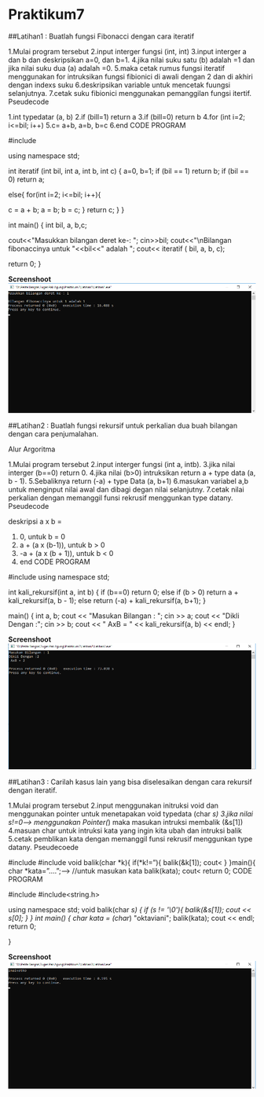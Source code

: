 # Praktikum7
##Latihan1 : Buatlah fungsi Fibonacci dengan cara iteratif

1.Mulai program tersebut
2.input interger fungsi (int, int)
3.input interger a dan b dan deskripsikan a=0, dan b=1.
4.jika nilai suku satu (b) adalah =1 dan jika nilai suku dua (a) adalah =0.
5.maka cetak rumus fungsi iteratif menggunakan for intruksikan fungsi fibionici di awali dengan 2 dan di akhiri dengan indexs suku
6.deskripsikan variable untuk mencetak fuungsi selanjutnya.
7.cetak suku fibionici menggunakan pemanggilan fungsi itertif.
Pseudecode

1.int typedatar (a, b)
2.if (bill=1) return a
3.if (bill=0) return b
4.for (int i=2; i<=bil; i++)
5.c= a+b, a=b, b=c
6.end
CODE PROGRAM

#include <iostream>

using namespace std;

int iteratif (int bil, int a, int b, int c)
{
a=0, b=1;
if (bil == 1) return b;
if (bil == 0) return a;

else{
for(int i=2; i<=bil; i++){

c = a + b;
a = b;
b = c;
}
return c;
}
}

int main()
{
int bil, a, b,c;

cout<<"Masukkan bilangan deret ke-: ";
cin>>bil;
cout<<"\nBilangan fibonaccinya untuk "<<bil<<" adalah ";
cout<< iteratif ( bil,  a,  b,  c);

return 0;
}

**Screenshoot**
![Screenshoot](https://raw.githubusercontent.com/oktaviani13/Praktikum7/master/soal1.png)


##Latihan2 : Buatlah fungsi rekursif untuk perkalian dua buah bilangan dengan cara penjumalahan.

Alur Argoritma

1.Mulai program tersebut
2.input interger fungsi (int a, intb).
3.jika nilai interger (b==0) return 0.
4.jika nilai (b>0) intruksikan return a + type data (a, b - 1).
5.Sebaliknya return (-a) + type Data (a, b+1)
6.masukan variabel a,b untuk menginput nilai awal dan dibagi degan nilai selanjutny.
7.cetak nilai perkalian dengan memanggil funsi rekrusif menggunkan type datany.
Pseudecode

deskripsi a x b =
1. 0, untuk b = 0
2. a + (a x (b-1)), untuk b > 0
3. -a + (a x (b + 1)), untuk b < 0
4. end
CODE PROGRAM

#include <iostream>
using namespace std;


int kali_rekursif(int a, int b)
{
 if (b==0)
  return 0;
 else if (b > 0)
  return a + kali_rekursif(a, b - 1);
 else
  return (-a) + kali_rekursif(a, b+1);
}


main()
{
 int a, b;
 cout << "Masukan Bilangan : ";
 cin >> a;
 cout << "Dikli Dengan :";
 cin >> b;
 cout << " AxB = " << kali_rekursif(a, b) << endl;
}

**Screenshoot**
![Screenshoot](https://raw.githubusercontent.com/oktaviani13/Praktikum7/master/soal2.png)

##Latihan3 : Carilah kasus lain yang bisa diselesaikan dengan cara rekursif dengan iteratif.

1.Mulai program tersebut
2.input menggunakan initruksi void dan menggunakan pointer untuk menetapakan void typedata (char *s)
3.jika nilai s!=0--> menggunakan Pointer(*) maka masukan intruksi membalik (&s[1])
4.masuan char untuk intruksi kata yang ingin kita ubah dan intruksi balik
5.cetak pemblikan kata dengan memanggil funsi rekrusif menggunkan type datany.
Pseudecoede

#include
#include
void balik(char *k){
if(*k!=”){
balik(&k[1]);
cout<
}
}main(){
char *kata=”....”;--> //untuk masukan kata
balik(kata);
cout<
return 0;
CODE PROGRAM

#include<iostream>
#include<string.h>

using namespace std;
void balik(char *s)
{ if (*s != '\0'){
balik(&s[1]);
cout << s[0];
}
}
int main()
{
      char* kata = (char*) "oktaviani";
    balik(kata); cout << endl;
    return 0;

}

**Screenshoot**
![Screenshoot](https://raw.githubusercontent.com/oktaviani13/Praktikum7/master/Soal3.png)
